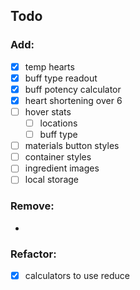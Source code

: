## Todo

### Add:
- [x] temp hearts
- [x] buff type readout
- [x] buff potency calculator
- [x] heart shortening over 6
- [ ] hover stats
	- [ ] locations
	- [ ] buff type
- [ ] materials button styles
- [ ] container styles
- [ ] ingredient images
- [ ] local storage

### Remove:
-

### Refactor:
- [x] calculators to use reduce
